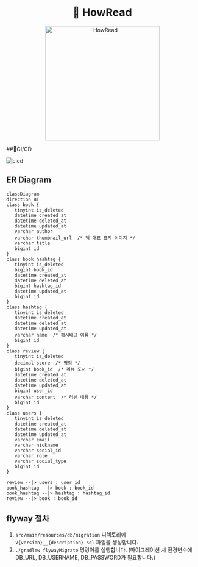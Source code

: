 <div align="center">

# 📖 HowRead

<img width="300px" src="https://github.com/sadang-boogi/howread-back/assets/120021021/3fafbae0-71a1-45e3-acb8-281f0c722c75" alt="HowRead"/>

</div>

##CI/CD

![cicd](https://github.com/user-attachments/assets/14a527ef-6416-426e-b31d-d25fce202c98)
 
## ER Diagram

```mermaid
classDiagram
direction BT
class book {
   tinyint is_deleted
   datetime created_at
   datetime deleted_at
   datetime updated_at
   varchar author
   varchar thumbnail_url  /* 책 대표 표지 이미지 */
   varchar title
   bigint id
}
class book_hashtag {
   tinyint is_deleted
   bigint book_id
   datetime created_at
   datetime deleted_at
   bigint hashtag_id
   datetime updated_at
   bigint id
}
class hashtag {
   tinyint is_deleted
   datetime created_at
   datetime deleted_at
   datetime updated_at
   varchar name  /* 해시태그 이름 */
   bigint id
}
class review {
   tinyint is_deleted
   decimal score  /* 평점 */
   bigint book_id  /* 리뷰 도서 */
   datetime created_at
   datetime deleted_at
   datetime updated_at
   bigint user_id
   varchar content  /* 리뷰 내용 */
   bigint id
}
class users {
   tinyint is_deleted
   datetime created_at
   datetime deleted_at
   datetime updated_at
   varchar email
   varchar nickname
   varchar social_id
   varchar role
   varchar social_type
   bigint id
}

review --|> users : user_id
book_hashtag --|> book : book_id
book_hashtag --|> hashtag : hashtag_id
review --|> book : book_id

```

## flyway 절차

1. `src/main/resources/db/migration` 디렉토리에 `V{version}__{description}.sql` 파일을 생성합니다.
2. `./gradlew flywayMigrate` 명령어를 실행합니다. (마이그레이션 시 환경변수에 DB_URL, DB_USERNAME, DB_PASSWORD가 필요합니다.)
